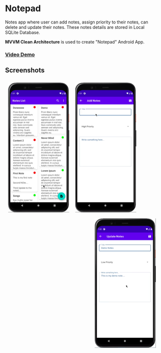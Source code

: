 # Notepad

Notes app where user can add notes, assign priority to their notes, can delete and update their notes. These notes details are stored in Local SQLite Database.

<b>MVVM Clean Architecture</b> is used to create "Notepad" Android App.

### [Video Demo](https://drive.google.com/file/d/1vWIkLZ3rZWvttTZkw97hNB4CD9-EUEL-/view?usp=sharing)

## Screenshots

[<img src="./readme/list_screen.png" width="200" hspace="10" align="left" vspace="10">](./readme/list_screen.png)
[<img src="./readme/add_notes_screen.png" width="200" hspace="10" align="center" vspace="10">](./readme/add_notes_screen.png)
[<img src="./readme/update_notes_screen.png" width="200" hspace="10" align="right" vspace="10">](./readme/update_notes_screen.png)
